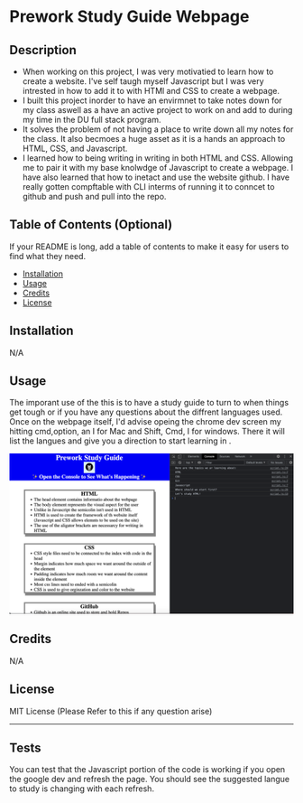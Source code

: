 # Prework Study Guide Webpage

## Description

- When working on this project, I was very motivatied to learn how to create a website. I've self taugh myself Javascript but I was very intrested in how to add it to with HTMl and CSS to create a webpage. 
- I built this project inorder to have an envirmnet to take notes down for my class aswell as a have an active project to work on and add to during my time in the DU full stack program. 
- It solves the problem of not having a place to write down all my notes for the class. It also becmoes a huge asset as it is a hands an approach to HTML, CSS, and Javascript. 
- I learned how to being writing in writing in both HTML and CSS. Allowing me to pair it with my base knolwdge of Javascript to create a webpage. I have also learned that how to inetact and use the website github. I have really gotten compftable with CLI interms of running it to conncet to github and push and pull into the repo.

## Table of Contents (Optional)

If your README is long, add a table of contents to make it easy for users to find what they need.

- [Installation](#installation)
- [Usage](#usage)
- [Credits](#credits)
- [License](#license)

## Installation

N/A

## Usage

The imporant use of the this is to have a study guide to turn to when things get tough or if you have any questions about the diffrent languages used. Once on the webpage itself, I'd advise opeing the chrome dev screen my hitting cmd,option, an I for Mac and Shift, Cmd, I for windows. There it will list the langues and give you a direction to start learning in . 


![alt text](assets/images/screenshot.png)

## Credits

N/A

## License

MIT License (Please Refer to this if any question arise)

---

## Tests

You can test that the Javascript portion of the code is working if you open the google dev and refresh the page. You should see the suggested langue to study is changing with each refresh. 
